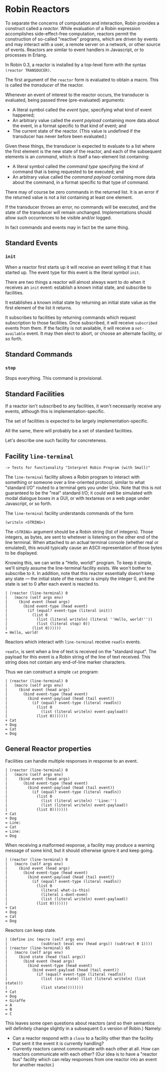 Robin Reactors
==============

To separate the concerns of computation and interaction, Robin provides
a construct called a _reactor_.  While evaluation of a Robin expression
accomplishes side-effect-free computation, reactors permit the construction
of so-called "reactive" programs, which are driven by events and may
interact with a user, a remote server on a network, or other source of
events.  Reactors are similar to event handlers in Javascript, or to
processes in Erlang.

In Robin 0.3, a reactor is installed by a top-level form with the syntax
`(reactor TRANSDUCER)`.

The first argument of the `reactor` form is evaluated to obtain a
macro.  This is called the _transducer_ of the reactor.

Whenever an event of interest to the reactor occurs, the transducer is
evaluated, being passed three (pre-evaluated) arguments:

*   A literal symbol called the _event type_, specifying what kind of event
    happened;
*   An arbitrary value called the _event payload_ containing more data about
    the event, in a format specific to that kind of event; and
*   The current state of the reactor.  (This value is undefined
    if the transducer has never before been evaluated.)

Given these things, the transducer is expected to evaluate to a list where the
first element is the new state of the reactor, and each of the subsequent
elements is an _command_, which is itself a two-element list containing:

*   A literal symbol called the _command type_ specifying the kind of
    command that is being requested to be executed; and
*   An arbitrary value called the _command payload_ containing more data
    about the command, in a format specific to that type of command.

There may of course be zero commands in the returned list.  It is an
error if the returned value is not a list containing at least one element.

If the transducer throws an error, no commands will be executed, and
the state of the transducer will remain unchanged.  Implementations
should allow such occurrences to be visible and/or logged.

In fact commands and events may in fact be the same thing.

Standard Events
---------------

### `init` ###

When a reactor first starts up it will receive an event telling it that
it has started up.  The event type for this event is the literal symbol
`init`.

There are two things a reactor will almost always want to do when it
receives an `init` event: establish a known initial state, and
subscribe to facilities.

It establishes a known initial state by returning an initial state
value as the first element of the list it returns.

It subscribes to facilities by returning commands which request
subscription to those facilities.  Once subscribed, it will receive
`subscribed` events from them.  If the facility is not available, it
will receive a `not-available` event.  It may then elect to abort,
or choose an alternate facility, or so forth.

Standard Commands
-----------------

### `stop` ###

Stops everything.  This command is provisional.

Standard Facilities
-------------------

If a reactor isn't subscribed to any facilities, it won't necessarily
receive any events, although this is implementation-specific.

The set of facilities is expected to be largely implementation-specific.

All the same, there will probably be a set of standard facilities.

Let's describe one such facility for concreteness.

Facility `line-terminal`
------------------------

    -> Tests for functionality "Interpret Robin Program (with Small)"

The `line-terminal` facility allows a Robin program to interact with
something or someone over a line-oriented protocol, similar to what
"standard I/O" routed to a terminal gets you under Unix.  Note that
this is not guaranteed to be the "real" standard I/O; it could well be
simulated with modal dialogue boxes in a GUI, or with textareas on a web
page under Javascript, or so forth.

The `line-terminal` facility understands commands of the form

    (writeln <STRING>)

The `<STRING>` argument should be a Robin string (list of integers).  Those
integers, as bytes, are sent to whetever is listening on the other end of
the line terminal.  When attached to an actual terminal console (whether real
or emulated), this would typically cause an ASCII representation of those bytes
to be displayed.

Knowing this, we can write a "Hello, world!" program.  To keep it
simple, we'll simply assume the line-terminal facility exists.
We won't bother to subscribe to it.  In addition, note that this reactor
essentially doesn't keep any state — the initial state of the reactor is simply
the integer 0, and the state is set to 0 after each event is reacted to.

    | (reactor (line-terminal) 0
    |   (macro (self args env)
    |     (bind event (head args)
    |       (bind event-type (head event)
    |         (if (equal? event-type (literal init))
    |           (list 0
    |             (list (literal writeln) (literal ''Hello, world!''))
    |             (list (literal stop) 0))
    |           (list 0))))))
    = Hello, world!

Reactors which interact with `line-terminal` receive `readln` events.

`readln`, is sent when a line of text is received
on the "standard input".  The payload for this event is a Robin string
of the line of text received.  This string does not contain any end-of-line
marker characters.

Thus we can construct a simple `cat` program:

    | (reactor (line-terminal) 0
    |   (macro (self args env)
    |     (bind event (head args)
    |       (bind event-type (head event)
    |         (bind event-payload (head (tail event))
    |           (if (equal? event-type (literal readln))
    |             (list 0
    |               (list (literal writeln) event-payload))
    |             (list 0)))))))
    + Cat
    + Dog
    = Cat
    = Dog

General Reactor properties
--------------------------

Facilities can handle multiple responses in response to an event.

    | (reactor (line-terminal) 0
    |   (macro (self args env)
    |     (bind event (head args)
    |       (bind event-type (head event)
    |         (bind event-payload (head (tail event))
    |           (if (equal? event-type (literal readln))
    |             (list 0
    |               (list (literal writeln) ''Line:'')
    |               (list (literal writeln) event-payload))
    |             (list 0)))))))
    + Cat
    + Dog
    = Line:
    = Cat
    = Line:
    = Dog

When receiving a malformed response, a facility may produce a warning
message of some kind, but it should otherwise ignore it and keep going.

    | (reactor (line-terminal) 0
    |   (macro (self args env)
    |     (bind event (head args)
    |       (bind event-type (head event)
    |         (bind event-payload (head (tail event))
    |           (if (equal? event-type (literal readln))
    |             (list 0
    |               (literal what-is-this)
    |               (literal i-dont-even)
    |               (list (literal writeln) event-payload))
    |             (list 0)))))))
    + Cat
    + Dog
    = Cat
    = Dog


Reactors can keep state.

    | (define inc (macro (self args env)
    |               (subtract (eval env (head args)) (subtract 0 1))))
    | (reactor (line-terminal) 65
    |   (macro (self args env)
    |     (bind state (head (tail args))
    |       (bind event (head args)
    |         (bind event-type (head event)
    |           (bind event-payload (head (tail event))
    |             (if (equal? event-type (literal readln))
    |               (list (inc state) (list (literal writeln) (list state)))
    |               (list state))))))))
    + Cat
    + Dog
    + Giraffe
    = A
    = B
    = C

This leaves some open questions about reactors (and so their semantics
will definitely change slightly in a subsequent 0.x version of Robin.)
Namely:

*   Can a reactor respond with a `close` to a facility other than the
    facility that sent it the event it is currently handling?
*   Currently reactors cannot communicate with each other at all.
    How can reactors communicate with each other?  (Our idea is to have
    a "reactor bus" facility which can relay responses from one reactor
    into an event for another reactor.)
